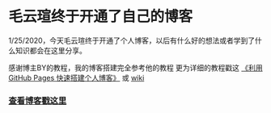 # 毛云瑄终于开通了自己的博客

1/25/2020，今天毛云瑄终于开通了个人博客，以后有什么好的想法或者学到了什么知识都会在这里分享。

感谢博主BY的教程，我的博客搭建完全参考他的教程
更为详细的教程戳这 [《利用 GitHub Pages 快速搭建个人博客》](http://www.jianshu.com/p/e68fba58f75c) 或 [wiki](https://github.com/qiubaiying/qiubaiying.github.io/wiki/%E5%8D%9A%E5%AE%A2%E6%90%AD%E5%BB%BA%E8%AF%A6%E7%BB%86%E6%95%99%E7%A8%8B)

>
### [查看博客戳这里 ](http://YunxuanMao.github.io)
